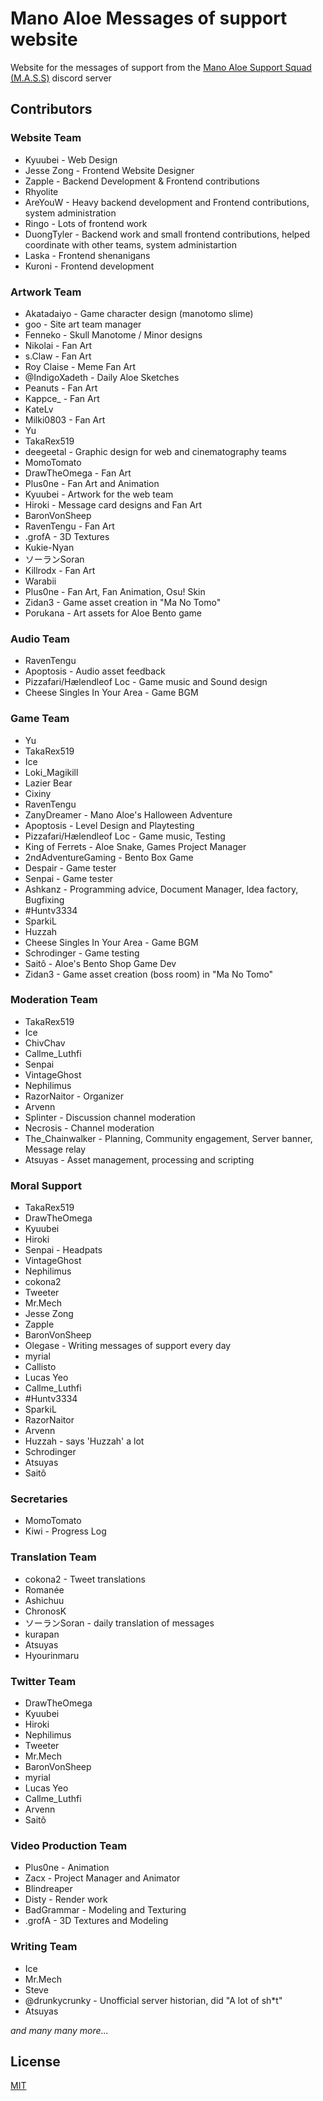 # Mano Aloe Messages of support website

Website for the messages of support from the [Mano Aloe Support Squad (M.A.S.S)](https://discord.gg/Y4BBfyM) discord server

## Contributors

### Website Team

- Kyuubei - Web Design
- Jesse Zong - Frontend Website Designer
- Zapple - Backend Development & Frontend contributions
- Rhyolite
- AreYouW - Heavy backend development and Frontend contributions, system administration
- Ringo - Lots of frontend work
- DuongTyler - Backend work and small frontend contributions, helped coordinate with other teams, system administartion
- Laska - Frontend shenanigans
- Kuroni - Frontend development

### Artwork Team

- Akatadaiyo - Game character design (manotomo slime)
- goo - Site art team manager
- Fenneko - Skull Manotome / Minor designs
- Nikolai - Fan Art
- s.Claw - Fan Art
- Roy Claise - Meme Fan Art
- @IndigoXadeth - Daily Aloe Sketches
- Peanuts - Fan Art
- Kappce_ - Fan Art
- KateLv
- Milki0803 - Fan Art
- Yu
- TakaRex519
- deegeetal - Graphic design for web and cinematography teams
- MomoTomato
- DrawTheOmega - Fan Art
- Plus0ne - Fan Art and Animation
- Kyuubei - Artwork for the web team
- Hiroki - Message card designs and Fan Art
- BaronVonSheep
- RavenTengu - Fan Art
- .grofA - 3D Textures
- Kukie-Nyan
- ソーランSoran
- Killrodx - Fan Art
- Warabii
- Plus0ne - Fan Art, Fan Animation, Osu! Skin
- Zidan3 - Game asset creation in "Ma No Tomo"
- Porukana - Art assets for Aloe Bento game

### Audio Team

- RavenTengu
- Apoptosis - Audio asset feedback
- Pizzafari/Hælendleof Loc - Game music and Sound design
- Cheese Singles In Your Area - Game BGM

### Game Team

- Yu
- TakaRex519
- Ice
- Loki\_Magikill
- Lazier Bear
- Cixiny
- RavenTengu
- ZanyDreamer - Mano Aloe's Halloween Adventure
- Apoptosis - Level Design and Playtesting
- Pizzafari/Hælendleof Loc - Game music, Testing
- King of Ferrets - Aloe Snake, Games Project Manager
- 2ndAdventureGaming - Bento Box Game
- Despair - Game tester
- Senpai - Game tester
- Ashkanz - Programming advice, Document Manager, Idea factory, Bugfixing
- #Huntv3334
- SparkiL
- Huzzah
- Cheese Singles In Your Area - Game BGM
- Schrodinger - Game testing
- Saitô - Aloe's Bento Shop Game Dev
- Zidan3 - Game asset creation (boss room) in "Ma No Tomo"

### Moderation Team

- TakaRex519
- Ice
- ChivChav
- Callme\_Luthfi
- Senpai
- VintageGhost
- Nephilimus
- RazorNaitor	- Organizer
- Arvenn
- Splinter - Discussion channel moderation
- Necrosis - Channel moderation
- The\_Chainwalker - Planning, Community engagement, Server banner, Message relay
- Atsuyas - Asset management, processing and scripting

### Moral Support

- TakaRex519
- DrawTheOmega
- Kyuubei
- Hiroki
- Senpai - Headpats
- VintageGhost
- Nephilimus
- cokona2
- Tweeter
- Mr.Mech
- Jesse Zong
- Zapple
- BaronVonSheep
- Olegase - Writing messages of support every day
- myrial
- Callisto
- Lucas Yeo
- Callme\_Luthfi
- #Huntv3334
- SparkiL
- RazorNaitor
- Arvenn
- Huzzah - says 'Huzzah' a lot
- Schrodinger
- Atsuyas
- Saitô

### Secretaries

- MomoTomato
- Kiwi - Progress Log

### Translation Team

- cokona2 - Tweet translations
- Romanée
- Ashichuu
- ChronosK
- ソーランSoran - daily translation of messages
- kurapan
- Atsuyas
- Hyourinmaru

### Twitter Team

- DrawTheOmega
- Kyuubei
- Hiroki
- Nephilimus
- Tweeter
- Mr.Mech
- BaronVonSheep
- myrial
- Lucas Yeo
- Callme\_Luthfi
- Arvenn
- Saitô

### Video Production Team

- Plus0ne - Animation
- Zacx - Project Manager and Animator
- Blindreaper
- Disty - Render work
- BadGrammar - Modeling and Texturing
- .grofA - 3D Textures and Modeling

### Writing Team

- Ice
- Mr.Mech
- Steve
- @drunkycrunky - Unofficial server historian, did "A lot of sh*t"
- Atsuyas

_and many many more..._

## License
[MIT](https://choosealicense.com/licenses/mit/)
